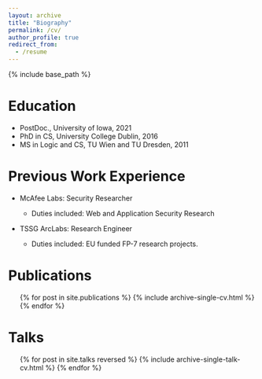 ```yaml
---
layout: archive
title: "Biography"
permalink: /cv/
author_profile: true
redirect_from:
  - /resume
---
```


{% include base_path %}

Education
======
* PostDoc., University of Iowa, 2021
* PhD in CS, University College Dublin, 2016
* MS in Logic and CS, TU Wien and TU Dresden, 2011

Previous Work Experience
======
* McAfee Labs: Security Researcher 
  * Duties included: Web and Application Security Research

* TSSG ArcLabs: Research Engineer 
  * Duties included: EU funded FP-7 research projects.
  
Publications
======
  <ul>{% for post in site.publications %}
    {% include archive-single-cv.html %}
  {% endfor %}</ul>
  
Talks
======
  <ul>{% for post in site.talks reversed %}
    {% include archive-single-talk-cv.html %}
  {% endfor %}</ul>
  
  
